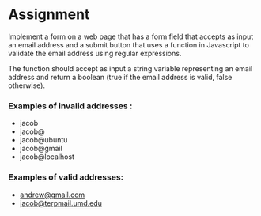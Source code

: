 # Assignment

Implement a form on a web page that has a form field that accepts as input an email address and a submit button that uses a function in Javascript to validate the email address using regular expressions.

The function should accept as input a string variable representing an email address and return a boolean (true if the email address is valid, false otherwise).

### Examples of invalid addresses :

* jacob
* jacob@
* jacob@ubuntu
* jacob@gmail
* jacob@localhost

### Examples of valid addresses:

* andrew@gmail.com
* jacob@terpmail.umd.edu
